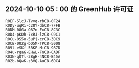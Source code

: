 ## 2024-10-10 05 : 00 的 GreenHub 许可证
```
R0EF-SlcJ-Tvvg-rbC8-0F24
R0Dy-uqRi-c28Y-dbC8-7FFB
R0DM-08Ga-O87n-FxC8-8C3C
R0D4-pKDh-7xRJ-lzC8-C9C1
R0Cu-0S5o-5uPj-crC8-3DC9
R0CB-002g-bQ5M-TPC8-5008
R09l-eSKf-5BKF-MiC8-987D
R04u-rgaG-EHwL-FnC8-CADF
R03N-qQTl-3BgH-4NC8-B45A
R02b-bQwK-z3VQ-AuC8-6DC4
```
